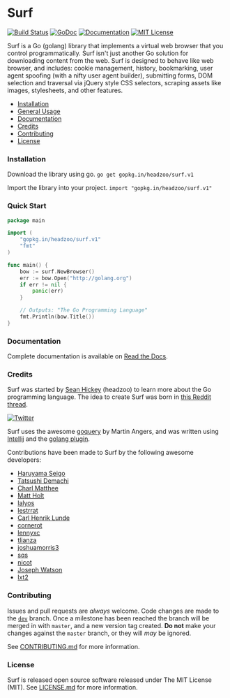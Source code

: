 Surf
====

[![Build Status](https://img.shields.io/travis/headzoo/surf/master.svg?style=flat-square)](https://travis-ci.org/headzoo/surf)
[![GoDoc](https://godoc.org/github.com/headzoo/surf?status.svg)](http://godoc.org/github.com/headzoo/surf)
[![Documentation](https://img.shields.io/badge/documentation-readthedocs-blue.svg?style=flat-square)](http://surf.readthedocs.io/)
[![MIT License](https://img.shields.io/badge/license-MIT-blue.svg?style=flat-square)](https://raw.githubusercontent.com/headzoo/surf/master/LICENSE.md)

Surf is a Go (golang) library that implements a virtual web browser that you control programmatically.
Surf isn't just another Go solution for downloading content from the web. Surf is designed to behave
like web browser, and includes: cookie management, history, bookmarking, user agent spoofing
(with a nifty user agent builder), submitting forms, DOM selection and traversal via jQuery style
CSS selectors, scraping assets like images, stylesheets, and other features.

* [Installation](#installation)
* [General Usage](#quick-start)
* [Documentation](#documentation)
* [Credits](#credits)
* [Contributing](#contributing)
* [License](#license)

### Installation
Download the library using go.
`go get gopkg.in/headzoo/surf.v1`

Import the library into your project.
`import "gopkg.in/headzoo/surf.v1"`


### Quick Start
```go
package main

import (
	"gopkg.in/headzoo/surf.v1"
	"fmt"
)

func main() {
	bow := surf.NewBrowser()
	err := bow.Open("http://golang.org")
	if err != nil {
		panic(err)
	}

	// Outputs: "The Go Programming Language"
	fmt.Println(bow.Title())
}
```

### Documentation
Complete documentation is available on [Read the Docs](http://surf.readthedocs.io/).


### Credits
Surf was started by [Sean Hickey](https://github.com/headzoo) (headzoo) to learn more about the Go programming language.
The idea to create Surf was born in [this Reddit thread](http://www.reddit.com/r/golang/comments/2efw1q/mechanize_in_go/cjz4lze).

[![Twitter](https://img.shields.io/badge/follow-%40WebSeanHickey-orange.svg?style=flat-square)](https://twitter.com/WebSeanHickey)

Surf uses the awesome [goquery](https://github.com/PuerkitoBio/goquery) by Martin Angers, and
was written using [Intellij](http://www.jetbrains.com/idea/) and
the [golang plugin](http://plugins.jetbrains.com/plugin/5047).

Contributions have been made to Surf by the following awesome developers:

* [Haruyama Seigo](https://github.com/haruyama)
* [Tatsushi Demachi](https://github.com/tatsushid)
* [Charl Matthee](https://github.com/charl)
* [Matt Holt](https://github.com/mholt)
* [lalyos](https://github.com/lalyos)
* [lestrrat](https://github.com/lestrrat)
* [Carl Henrik Lunde](https://github.com/chlunde)
* [cornerot](https://github.com/cornerot)
* [lennyxc](https://github.com/lennyxc)
* [tlianza](https://github.com/tlianza)
* [joshuamorris3](https://github.com/joshuamorris3)
* [sqs](https://github.com/sqs)
* [nicot](https://github.com/nicot)
* [Joseph Watson](https://github.com/jtwatson)
* [lxt2](https://github.com/lxt2)


### Contributing
Issues and pull requests are _always_ welcome. Code changes are made to the
[`dev`](https://github.com/headzoo/surf/tree/dev) branch. Once a milestone has been reached the branch will
be merged in with `master`, and a new version tag created. **Do not** make your changes against the
`master` branch, or they will _may_ be ignored.

See [CONTRIBUTING.md](https://raw.githubusercontent.com/headzoo/surf/master/CONTRIBUTING.md) for more information.


### License
Surf is released open source software released under The MIT License (MIT).
See [LICENSE.md](https://raw.githubusercontent.com/headzoo/surf/master/LICENSE.md) for more information.
